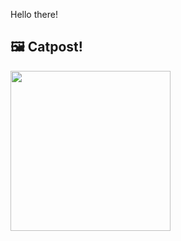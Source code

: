 Hello there!



## 🖼️ Catpost!

<sub>
    <img src="https://cdn2.thecatapi.com/images/H-AD9Srm3.jpg" height="256">
</sub>


